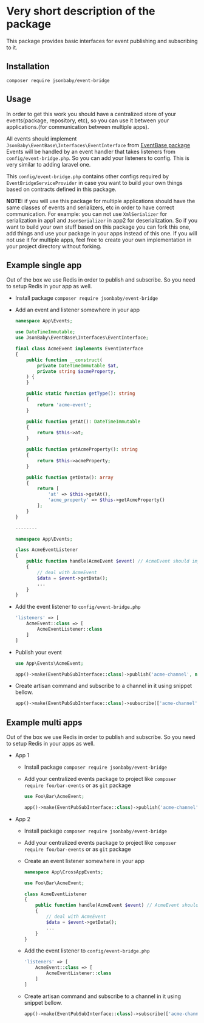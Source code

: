 # Very short description of the package

This package provides basic interfaces for event publishing and subscribing to it.

## Installation

`composer require jsonbaby/event-bridge`

## Usage
In order to get this work you should have a centralized store of your events(package, repository, etc), so you can use it between your applications.(for communication between multiple apps).

All events should implement `JsonBaby\EventBase\Interfaces\EventInterface` from [EventBase package](https://packagist.org/packages/jsonbaby/events-base "EventBase package")
Events will be handled by an event handler that takes listeners from `config/event-bridge.php`. So you can add your listeners to config. This is very similar to adding laravel one.

This `config/event-bridge.php` contains other configs required by `EventBridgeServiceProvider` in case you want to build your own things based on contracts defined in this package.

**NOTE:** if you will use this package for multiple applications should have the same classes of events and serializers, etc in order to have correct communication.
For example: you can not use `XmlSerializer` for serialization in app1 and `JsonSerializer` in app2 for deserialization.
So if you want to build your own stuff based on this package you can fork this one, add things and use your package in your apps instead of this one.
If you will not use it for multiple apps, feel free to create your own implementation in your project directory without forking.

## Example single app

Out of the box we use Redis in order to publish and subscribe. So you need to setup Redis in your app as well.

- Install package `composer require jsonbaby/event-bridge`
- Add an event and listener somewhere in your app

  ```php
  namespace App\Events;

  use DateTimeImmutable;
  use JsonBaby\EventBase\Interfaces\EventInterface;

  final class AcmeEvent implements EventInterface
  {
      public function __construct(
          private DateTimeImmutable $at,
          private string $acmeProperty,
      ) {
      }

      public static function getType(): string
      {
          return 'acme-event';
      }

      public function getAt(): DateTimeImmutable
      {
          return $this->at;
      }

      public function getAcmeProperty(): string
      {
          return $this->acmeProperty;
      }

      public function getData(): array
      {
          return [
              'at' => $this->getAt(),
              'acme_property' => $this->getAcmeProperty()
          ];
      }
  }

  --------

  namespace App\Events;
  
  class AcmeEventListener 
  {
      public function handle(AcmeEvent $event) // AcmeEvent should implement JsonBaby\EventBase\Interfaces\EventInterface
      {
          // deal with AcmeEvent
          $data = $event->getData();
          ...
      }
  }
  ```

- Add the event listener to `config/event-bridge.php`

  ```php
  'listeners' => [
      AcmeEvent::class => [
          AcmeEventListener::class
      ]
  ]
  ```

- Publish your event

  ```php
  use App\Events\AcmeEvent;

  app()->make(EventPubSubInterface::class)->publish('acme-channel', new AcmeEvent(new DateTimeImmutable(), 'acme_property'));
  ```

- Create artisan command and subscribe to a channel in it using snippet bellow. 

  ```php
  app()->make(EventPubSubInterface::class)->subscribe(['acme-channel']);
  ```

## Example multi apps

Out of the box we use Redis in order to publish and subscribe. So you need to setup Redis in your apps as well.

- App 1
  - Install package `composer require jsonbaby/event-bridge`
  - Add your centralized events package to project like `composer require foo/bar-events` or as `git` package

    ```php
    use Foo\Bar\AcmeEvent;
    
    app()->make(EventPubSubInterface::class)->publish('acme-channel', new AcmeEvent(new DateTimeImmutable(), 'acme_property'));
    ```

- App 2
  - Install package `composer require jsonbaby/event-bridge`
  - Add your centralized events package to project like `composer require foo/bar-events` or as `git` package
  - Create an event listener somewhere in your app
    ```php
    namespace App\CrossAppEvents;
    
    use Foo\Bar\AcmeEvent;

    class AcmeEventListener 
    {
        public function handle(AcmeEvent $event) // AcmeEvent should implement JsonBaby\EventBase\Interfaces\EventInterface
        {
            // deal with AcmeEvent
            $data = $event->getData();
            ...
        }
    }
    ```
  - Add the event listener to `config/event-bridge.php`

    ```php
    'listeners' => [
        AcmeEvent::class => [
            AcmeEventListener::class
        ]
    ]

    ```

  - Create artisan command and subscribe to a channel in it using snippet bellow. 
    ```php
    app()->make(EventPubSubInterface::class)->subscribe(['acme-channel']);
    ```
